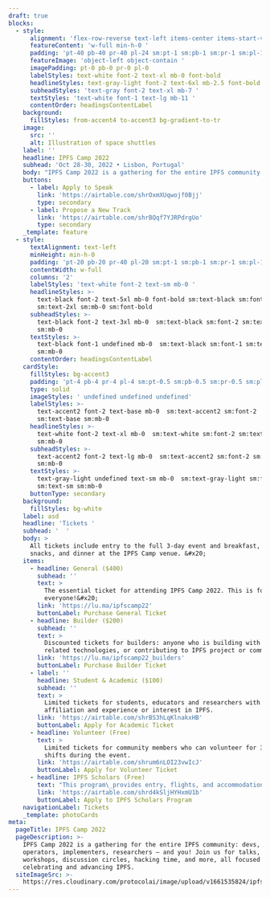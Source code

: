 ```yaml
---
draft: true
blocks:
  - style:
      alignment: 'flex-row-reverse text-left items-center items-start-vertical sm:flex-col'
      featureContent: 'w-full min-h-0 '
      padding: 'pt-40 pb-40 pr-40 pl-24 sm:pt-1 sm:pb-1 sm:pr-1 sm:pl-1'
      featureImage: 'object-left object-contain '
      imagePadding: pt-0 pb-0 pr-0 pl-0
      labelStyles: text-white font-2 text-xl mb-0 font-bold
      headlineStyles: text-gray-light font-2 text-6xl mb-2.5 font-bold
      subheadStyles: 'text-gray font-2 text-xl mb-7 '
      textStyles: 'text-white font-1 text-lg mb-11 '
      contentOrder: headingsContentLabel
    background:
      fillStyles: from-accent4 to-accent3 bg-gradient-to-tr
    image:
      src: ''
      alt: Illustration of space shuttles
    label: ''
    headline: IPFS Camp 2022
    subhead: 'Oct 28-30, 2022 • Lisbon, Portugal'
    body: "IPFS Camp 2022 is a gathering for the entire IPFS community: devs, operators, implementers, researchers – and you!\nJoin us for talks, workshops, discussion circles, hacking time, and more, all focused on celebrating and advancing IPFS.\n\nTracks include:&#x20;\n\nContent Routing · Creatives & Artists & IPFS · Growing with IPFS · IPFS Implementers · IPFS Operators ·\_ IPFS User & Dev Tools for Fun & Awesome · IPFS Users Showcase · Learning IPFS · libp2p Builders · libp2p & IPFS Privacy · Measurement & Performance · New Problems in Decentralized Network Research · & more!\n"
    buttons:
      - label: Apply to Speak
        link: 'https://airtable.com/shrOxmXUqwojf0Bjj'
        type: secondary
      - label: Propose a New Track
        link: 'https://airtable.com/shrBQqf7YJRPdrgUo'
        type: secondary
    _template: feature
  - style:
      textAlignment: text-left
      minHeight: min-h-0
      padding: 'pt-20 pb-20 pr-40 pl-20 sm:pt-1 sm:pb-1 sm:pr-1 sm:pl-1'
      contentWidth: w-full
      columns: '2'
      labelStyles: 'text-white font-2 text-sm mb-0 '
      headlineStyles: >-
        text-black font-2 text-5xl mb-0 font-bold sm:text-black sm:font-2
        sm:text-2xl sm:mb-0 sm:font-bold
      subheadStyles: >-
        text-black font-2 text-3xl mb-0  sm:text-black sm:font-2 sm:text-lg
        sm:mb-0 
      textStyles: >-
        text-black font-1 undefined mb-0  sm:text-black sm:font-1 sm:text-xs
        sm:mb-0 
      contentOrder: headingsContentLabel
    cardStyle:
      fillStyles: bg-accent3
      padding: 'pt-4 pb-4 pr-4 pl-4 sm:pt-0.5 sm:pb-0.5 sm:pr-0.5 sm:pl-0.5'
      type: solid
      imageStyles: ' undefined undefined undefined'
      labelStyles: >-
        text-accent2 font-2 text-base mb-0  sm:text-accent2 sm:font-2
        sm:text-base sm:mb-0 
      headlineStyles: >-
        text-white font-2 text-xl mb-0  sm:text-white sm:font-2 sm:text-xl
        sm:mb-0 
      subheadStyles: >-
        text-accent2 font-2 text-lg mb-0  sm:text-accent2 sm:font-2 sm:text-lg
        sm:mb-0 
      textStyles: >-
        text-gray-light undefined text-sm mb-0  sm:text-gray-light sm:font-1
        sm:text-sm sm:mb-0 
      buttonType: secondary
    background:
      fillStyles: bg-white
    label: asd
    headline: 'Tickets '
    subhead: '  '
    body: >
      All tickets include entry to the full 3-day event and breakfast, lunch,
      snacks, and dinner at the IPFS Camp venue. &#x20;
    items:
      - headline: General ($400)
        subhead: ''
        text: >
          The essential ticket for attending IPFS Camp 2022. This is for
          everyone!&#x20;
        link: 'https://lu.ma/ipfscamp22'
        buttonLabel: Purchase General Ticket
      - headline: Builder ($200)
        subhead: ''
        text: >
          Discounted tickets for builders: anyone who is building with IPFS or
          related technologies, or contributing to IPFS project or community.
        link: 'https://lu.ma/ipfscamp22_builders'
        buttonLabel: Purchase Builder Ticket
      - label: ''
        headline: Student & Academic ($100)
        subhead: ''
        text: >
          Limited tickets for students, educators and researchers with academic
          affiliation and experience or interest in IPFS.
        link: 'https://airtable.com/shrBS3hLqKlnakxHB'
        buttonLabel: Apply for Academic Ticket
      - headline: Volunteer (Free)
        text: >
          Limited tickets for community members who can volunteer for 3 x 2 hour
          shifts during the event.
        link: 'https://airtable.com/shrum6nLOI23vwIcJ'
        buttonLabel: Apply for Volunteer Ticket
      - headline: IPFS Scholars (Free)
        text: "This program\_provides entry, flights, and accommodation\_for individuals from underrepresented communities, unique circumstances, or developing areas to connect with and contribute to the IPFS ecosystem.\n"
        link: 'https://airtable.com/shrd4kSljHYHxmU1b'
        buttonLabel: Apply to IPFS Scholars Program
    navigationLabel: Tickets
    _template: photoCards
meta:
  pageTitle: IPFS Camp 2022
  pageDescription: >-
    IPFS Camp 2022 is a gathering for the entire IPFS community: devs,
    operators, implementers, researchers – and you! Join us for talks,
    workshops, discussion circles, hacking time, and more, all focused on
    celebrating and advancing IPFS.
  siteImageSrc: >-
    https://res.cloudinary.com/protocolai/image/upload/v1661535824/ipfs-camp-og_dgigow.jpg
---
```


